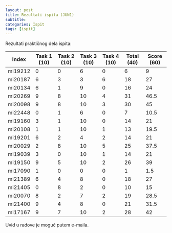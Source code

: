 ```yaml
---
layout: post
title: Rezultati ispita (JUN1)
subtitle: 
categories: Ispit
tags: [ispit]
---
```


Rezultati praktičnog dela ispita:

| Index   | Task 1 (10) | Task 2 (10) | Task 3 (10) | Task 4 (10) | Total (40) | Score (60) |
| ------- | ----------- | ----------- | ----------- | ----------- | ---------- | ---------- |
| mi19212 | 0           | 0           | 6           | 0           | 6          | 9          |
| mi20187 | 6           | 3           | 3           | 6           | 18         | 27         |
| mi20134 | 6           | 1           | 9           | 0           | 16         | 24         |
| mi20269 | 9           | 8           | 10          | 4           | 31         | 46.5       |
| mi20098 | 9           | 8           | 10          | 3           | 30         | 45         |
| mi22448 | 0           | 1           | 6           | 0           | 7          | 10.5       |
| mi19160 | 3           | 1           | 10          | 0           | 14         | 21         |
| mi20108 | 1           | 1           | 10          | 1           | 13         | 19.5       |
| mi19201 | 6           | 2           | 4           | 2           | 14         | 21         |
| mi20029 | 2           | 8           | 10          | 5           | 25         | 37.5       |
| mi19039 | 3           | 0           | 10          | 1           | 14         | 21         |
| mi19150 | 9           | 5           | 10          | 2           | 26         | 39         |
| mi17090 | 1           | 0           | 0           | 0           | 1          | 1.5        |
| mi21389 | 6           | 4           | 8           | 0           | 18         | 27         |
| mi21405 | 0           | 8           | 2           | 0           | 10         | 15         |
| mi20070 | 8           | 2           | 7           | 2           | 19         | 28.5       |
| mi21400 | 9           | 4           | 8           | 0           | 21         | 31.5       |
| mi17167 | 9           | 7           | 10          | 2           | 28         | 42         |

Uvid u radove je moguć putem e-maila.

